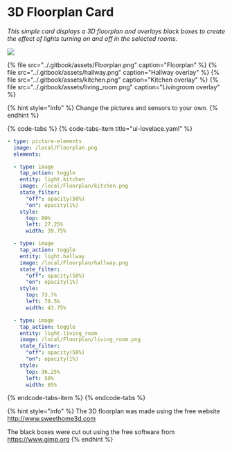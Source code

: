 # 3D Floorplan Card

_This simple card displays a 3D floorplan and overlays black boxes to create the effect of lights turning on and off in the selected rooms._

![](../.gitbook/assets/floorplan.gif)

{% file src="../.gitbook/assets/Floorplan.png" caption="Floorplan" %}
{% file src="../.gitbook/assets/hallway.png" caption="Hallway overlay" %}
{% file src="../.gitbook/assets/kitchen.png" caption="Kitchen overlay" %}
{% file src="../.gitbook/assets/living_room.png" caption="Livingroom overlay" %}

{% hint style="info" %}
Change the pictures and sensors to your own.
{% endhint %}

{% code-tabs %}
{% code-tabs-item title="ui-lovelace.yaml" %}
```yaml
- type: picture-elements
  image: /local/Floorplan.png
  elements:

  - type: image
    tap_action: toggle
    entity: light.kitchen
    image: /local/Floorplan/kitchen.png
    state_filter:
      "off": opacity(50%)
      "on": opacity(1%)
    style:
      top: 80%
      left: 27.25%
      width: 39.75%

  - type: image
    tap_action: toggle
    entity: light.hallway
    image: /local/Floorplan/hallway.png
    state_filter:
      "off": opacity(50%)
      "on": opacity(1%)
    style:
      top: 73.7%
      left: 70.5%
      width: 43.75%

  - type: image
    tap_action: toggle
    entity: light.living_room
    image: /local/Floorplan/living_room.png
    state_filter:
      "off": opacity(50%)
      "on": opacity(1%)
    style:
      top: 36.25%
      left: 50%
      width: 85%

```
{% endcode-tabs-item %}
{% endcode-tabs %}

{% hint style="info" %}
The 3D floorplan was made using the free website http://www.sweethome3d.com

The black boxes were cut out using the free software from https://www.gimp.org
{% endhint %}
